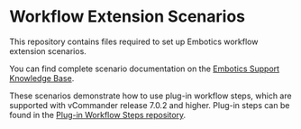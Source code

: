 # Workflow Extension Scenarios

This repository contains files required to set up Embotics workflow extension scenarios.

You can find complete scenario documentation on the [Embotics Support Knowledge Base](https://support.embotics.com/support/home). 

These scenarios demonstrate how to use plug-in workflow steps, which are supported with vCommander release 7.0.2 and higher. Plug-in steps can be found in the [Plug-in Workflow Steps repository](https://github.com/Embotics/Plug-in-Workflow-Steps).
